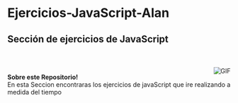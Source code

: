 # Ejercicios-JavaScript-Alan
<h2 title="hehehe"> Sección de ejercicios de JavaScript</h2>

<br />
<br />


 
<img align="right" alt="GIF" src="https://miro.medium.com/v2/resize:fit:1200/1*yUNfohs9jA6GCDmyCYJTvA@2x.png"/>


**Sobre este Repositorio!**
<br />
En esta Seccion encontraras los ejercicios de javaScript que ire realizando a medida del tiempo




